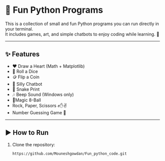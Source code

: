 # 🎉 Fun Python Programs

This is a collection of small and fun Python programs you can run directly in your terminal.  
It includes games, art, and simple chatbots to enjoy coding while learning. 🚀

---

## ✨ Features
- ❤️ Draw a Heart (Math + Matplotlib)
- 🎲 Roll a Dice
- 🪙 Flip a Coin
- 🤖 Silly Chatbot
- 🐍 Snake Print
- 🎶 Beep Sound (Windows only)
-  🎱Magic 8-Ball
-  Rock, Paper, Scissors ✊✋✌️
-  Number Guessing Game 🎲

---

## ▶️ How to Run
1. Clone the repository:
   ```bash
   https://github.com/Mouneshgowdan/Fun_python_code.git
